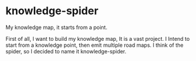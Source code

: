 # knowledge-spider
My knowledge map, it starts from a point.

First of all, I want to build my knowledge map, It is a vast project. I Intend to start from a knowledge point, then emit multiple road maps. I think of the spider, so I decided to name it knowledge-spider.
